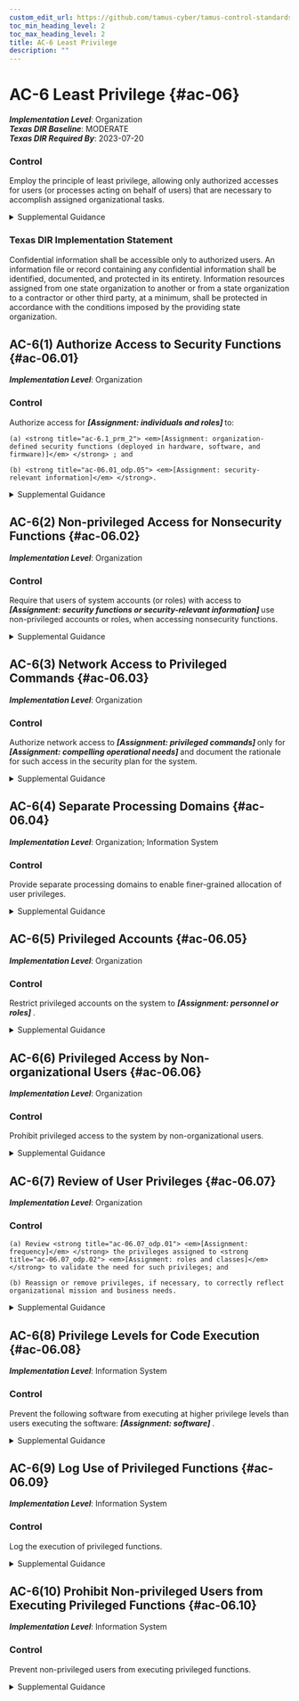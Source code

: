 ```yaml
---
custom_edit_url: https://github.com/tamus-cyber/tamus-control-standards/tree/main/content/tamus.edu/TAMUS_profile.yaml
toc_min_heading_level: 2
toc_max_heading_level: 2
title: AC-6 Least Privilege
description: ""
---
```


# AC-6 Least Privilege {#ac-06}

_**Implementation Level**_: Organization\
_**Texas DIR Baseline**_: MODERATE\
_**Texas DIR Required By**_: 2023-07-20

### Control

Employ the principle of least privilege, allowing only authorized accesses for users (or processes acting on behalf of users) that are necessary to accomplish assigned organizational tasks.


<details><summary>Supplemental Guidance</summary>Organizations employ least privilege for specific duties and systems. The principle of least privilege is also applied to system processes, ensuring that the processes have access to systems and operate at privilege levels no higher than necessary to accomplish organizational missions or business functions. Organizations consider the creation of additional processes, roles, and accounts as necessary to achieve least privilege. Organizations apply least privilege to the development, implementation, and operation of organizational systems.</details>

### Texas DIR Implementation Statement

Confidential information shall be accessible only to authorized users. An information file or record containing any confidential information shall be identified, documented, and protected in its entirety. Information resources assigned from one state organization to another or from a state organization to a contractor or other third party, at a minimum, shall be protected in accordance with the conditions imposed by the providing state organization.



## AC-6(1) Authorize Access to Security Functions {#ac-06.01}

_**Implementation Level**_: Organization

### Control

Authorize access for <strong title="ac-06.01_odp.01"> <em>[Assignment: individuals and roles]</em> </strong> to:

    (a) <strong title="ac-6.1_prm_2"> <em>[Assignment: organization-defined security functions (deployed in hardware, software, and firmware)]</em> </strong> ; and

    (b) <strong title="ac-06.01_odp.05"> <em>[Assignment: security-relevant information]</em> </strong>.


<details><summary>Supplemental Guidance</summary>Security functions include establishing system accounts, configuring access authorizations (i.e., permissions, privileges), configuring settings for events to be audited, and establishing intrusion detection parameters. Security-relevant information includes filtering rules for routers or firewalls, configuration parameters for security services, cryptographic key management information, and access control lists. Authorized personnel include security administrators, system administrators, system security officers, system programmers, and other privileged users.</details>


## AC-6(2) Non-privileged Access for Nonsecurity Functions {#ac-06.02}

_**Implementation Level**_: Organization

### Control

Require that users of system accounts (or roles) with access to <strong title="ac-06.02_odp"> <em>[Assignment: security functions or security-relevant information]</em> </strong> use non-privileged accounts or roles, when accessing nonsecurity functions.


<details><summary>Supplemental Guidance</summary>Requiring the use of non-privileged accounts when accessing nonsecurity functions limits exposure when operating from within privileged accounts or roles. The inclusion of roles addresses situations where organizations implement access control policies, such as role-based access control, and where a change of role provides the same degree of assurance in the change of access authorizations for the user and the processes acting on behalf of the user as would be provided by a change between a privileged and non-privileged account.</details>


## AC-6(3) Network Access to Privileged Commands {#ac-06.03}

_**Implementation Level**_: Organization

### Control

Authorize network access to <strong title="ac-06.03_odp.01"> <em>[Assignment: privileged commands]</em> </strong> only for <strong title="ac-06.03_odp.02"> <em>[Assignment: compelling operational needs]</em> </strong> and document the rationale for such access in the security plan for the system.


<details><summary>Supplemental Guidance</summary>Network access is any access across a network connection in lieu of local access (i.e., user being physically present at the device).</details>


## AC-6(4) Separate Processing Domains {#ac-06.04}

_**Implementation Level**_: Organization; Information System

### Control

Provide separate processing domains to enable finer-grained allocation of user privileges.


<details><summary>Supplemental Guidance</summary>Providing separate processing domains for finer-grained allocation of user privileges includes using virtualization techniques to permit additional user privileges within a virtual machine while restricting privileges to other virtual machines or to the underlying physical machine, implementing separate physical domains, and employing hardware or software domain separation mechanisms.</details>


## AC-6(5) Privileged Accounts {#ac-06.05}

_**Implementation Level**_: Organization

### Control

Restrict privileged accounts on the system to <strong title="ac-06.05_odp"> <em>[Assignment: personnel or roles]</em> </strong>.


<details><summary>Supplemental Guidance</summary>Privileged accounts, including super user accounts, are typically described as system administrator for various types of commercial off-the-shelf operating systems. Restricting privileged accounts to specific personnel or roles prevents day-to-day users from accessing privileged information or privileged functions. Organizations may differentiate in the application of restricting privileged accounts between allowed privileges for local accounts and for domain accounts provided that they retain the ability to control system configurations for key parameters and as otherwise necessary to sufficiently mitigate risk.</details>


## AC-6(6) Privileged Access by Non-organizational Users {#ac-06.06}

_**Implementation Level**_: Organization

### Control

Prohibit privileged access to the system by non-organizational users.


<details><summary>Supplemental Guidance</summary>An organizational user is an employee or an individual considered by the organization to have the equivalent status of an employee. Organizational users include contractors, guest researchers, or individuals detailed from other organizations. A non-organizational user is a user who is not an organizational user. Policies and procedures for granting equivalent status of employees to individuals include a need-to-know, citizenship, and the relationship to the organization.</details>


## AC-6(7) Review of User Privileges {#ac-06.07}

_**Implementation Level**_: Organization

### Control



    (a) Review <strong title="ac-06.07_odp.01"> <em>[Assignment: frequency]</em> </strong> the privileges assigned to <strong title="ac-06.07_odp.02"> <em>[Assignment: roles and classes]</em> </strong> to validate the need for such privileges; and

    (b) Reassign or remove privileges, if necessary, to correctly reflect organizational mission and business needs.


<details><summary>Supplemental Guidance</summary>The need for certain assigned user privileges may change over time to reflect changes in organizational mission and business functions, environments of operation, technologies, or threats. A periodic review of assigned user privileges is necessary to determine if the rationale for assigning such privileges remains valid. If the need cannot be revalidated, organizations take appropriate corrective actions.</details>


## AC-6(8) Privilege Levels for Code Execution {#ac-06.08}

_**Implementation Level**_: Information System

### Control

Prevent the following software from executing at higher privilege levels than users executing the software: <strong title="ac-06.08_odp"> <em>[Assignment: software]</em> </strong>.


<details><summary>Supplemental Guidance</summary>In certain situations, software applications or programs need to execute with elevated privileges to perform required functions. However, depending on the software functionality and configuration, if the privileges required for execution are at a higher level than the privileges assigned to organizational users invoking such applications or programs, those users may indirectly be provided with greater privileges than assigned.</details>


## AC-6(9) Log Use of Privileged Functions {#ac-06.09}

_**Implementation Level**_: Information System

### Control

Log the execution of privileged functions.


<details><summary>Supplemental Guidance</summary>The misuse of privileged functions, either intentionally or unintentionally by authorized users or by unauthorized external entities that have compromised system accounts, is a serious and ongoing concern and can have significant adverse impacts on organizations. Logging and analyzing the use of privileged functions is one way to detect such misuse and, in doing so, help mitigate the risk from insider threats and the advanced persistent threat.</details>


## AC-6(10) Prohibit Non-privileged Users from Executing Privileged Functions {#ac-06.10}

_**Implementation Level**_: Information System

### Control

Prevent non-privileged users from executing privileged functions.


<details><summary>Supplemental Guidance</summary>Privileged functions include disabling, circumventing, or altering implemented security or privacy controls, establishing system accounts, performing system integrity checks, and administering cryptographic key management activities. Non-privileged users are individuals who do not possess appropriate authorizations. Privileged functions that require protection from non-privileged users include circumventing intrusion detection and prevention mechanisms or malicious code protection mechanisms. Preventing non-privileged users from executing privileged functions is enforced by [AC-3](/catalog/ac/ac-03).</details>
